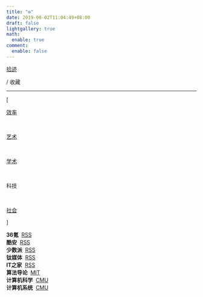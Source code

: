 ```yaml
---
title: "⚙️"
date: 2019-08-02T11:04:49+08:00
draft: false
lightgallery: true
math:
  enable: true
comment:
  enable: false
---
```


<div class="nav-tab">
  <a href="../../cages"><p class="not">拾迹</p></a>
  <p class="now">/&nbsp;收藏</p>
</div>

---

<div class="nav-tab">
  <p class="bord">[</p>
  <a href="../tool"><p class="not">效率</p></a>&nbsp;
  <a href="../tool-art"><p class="not">艺术</p></a>&nbsp;
  <a href="../tool-sci"><p class="not">学术</p></a>&nbsp;
  <p class="now">科技</p>&nbsp;
  <a href="../tool-social"><p class="not">社会</p></a>
  <p class="bord">]</p>
</div>

<div class="little-box">
  <div class="little-box-cover">
    <span class="image-description"><b>36氪</b>&nbsp;
      <a href="https://36kr.com/feed" target="_blank">RSS</a>
    </span>
  </div>
  <div class="little-box-cover">
    <span class="image-description"><b>酷安</b>&nbsp;
      <a href="https://rsshub.app/coolapk/tuwen-xinxian" target="_blank">RSS</a>
    </span>
  </div>
  <div class="little-box-cover">
    <span class="image-description"><b>少数派</b>&nbsp;
      <a href="https://sspai.com/feed" target="_blank">RSS</a>
    </span>
  </div>
  <div class="little-box-cover">
    <span class="image-description"><b>钛媒体</b>&nbsp;
      <a href="http://www.tmtpost.com/feed" target="_blank">RSS</a>
    </span>
  </div>
  <div class="little-box-cover">
    <span class="image-description"><b>IT之家</b>&nbsp;
      <a href="https://www.ithome.com/rss/" target="_blank">RSS</a>
    </span>
  </div>
</div>

<div class="little-box">
  <div class="little-box-cover">
    <span class="image-description"><b>算法导论</b>&nbsp;
      <a href="https://www.bilibili.com/video/BV1Kx411f7bL" target="_blank">MIT</a>
    </span>
  </div>
  <div class="little-box-cover">
    <span class="image-description"><b>计算机科学</b>&nbsp;
      <a href="https://www.bilibili.com/video/BV1Mu411Z7LJ" target="_blank">CMU</a>
    </span>
  </div>
  <div class="little-box-cover">
    <span class="image-description"><b>计算机系统</b>&nbsp;
      <a href="https://www.bilibili.com/video/BV1iW411d7hd" target="_blank">CMU</a>
    </span>
  </div>
</div>

